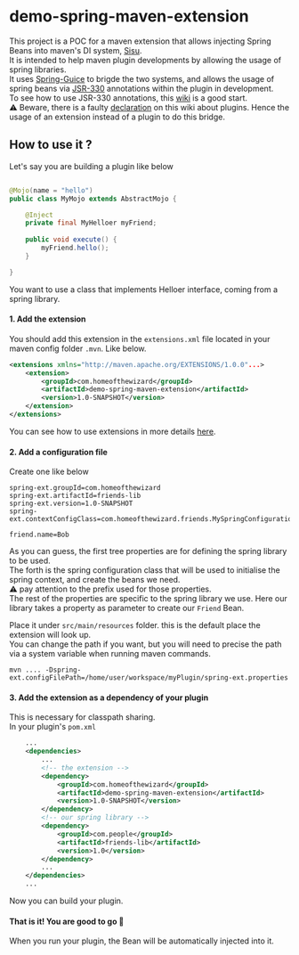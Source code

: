 ﻿# demo-spring-maven-extension

This project is a POC for a maven extension that allows injecting Spring Beans into maven's DI system, [Sisu](https://eclipse.dev/sisu/).   
It is intended to help maven plugin developments by allowing the usage of spring libraries.  
It uses [Spring-Guice](https://github.com/spring-projects/spring-guice) to brigde the two systems, and allows the usage of spring beans via [JSR-330](https://maven.apache.org/maven-jsr330.html) annotations within the plugin in development.   
To see how to use JSR-330 annotations, this [wiki](https://github.com/eclipse/sisu.plexus/wiki/Plexus-to-JSR330) is a good start.  
:warning: Beware, there is a faulty [declaration](https://github.com/eclipse/sisu.plexus/issues/35) on this wiki about plugins. Hence the usage of an extension instead of a plugin to do this bridge.  

## How to use it ?

Let's say you are building a plugin like below
```java

@Mojo(name = "hello")
public class MyMojo extends AbstractMojo {

    @Inject
    private final MyHelloer myFriend;
    
    public void execute() {
        myFriend.hello();
    }

}
```

You want to use a class that implements Helloer interface, coming from a spring library.

#### 1. Add the extension
You should add this extension in the `extensions.xml` file located in your maven config folder `.mvn`. Like below.    
```xml
<extensions xmlns="http://maven.apache.org/EXTENSIONS/1.0.0"...>
	<extension>
		<groupId>com.homeofthewizard</groupId>
		<artifactId>demo-spring-maven-extension</artifactId>
		<version>1.0-SNAPSHOT</version>
	</extension>
</extensions>
```
You can see how to use extensions in more details [here](https://maven.apache.org/guides/mini/guide-using-extensions.html).  
  
#### 2. Add a configuration file
Create one like below  
```properties
spring-ext.groupId=com.homeofthewizard
spring-ext.artifactId=friends-lib
spring-ext.version=1.0-SNAPSHOT
spring-ext.contextConfigClass=com.homeofthewizard.friends.MySpringConfiguration

friend.name=Bob
```

As you can guess, the first tree properties are for defining the spring library to be used.   
The forth is the spring configuration class that will be used to initialise the spring context, and create the beans we need.  
:warning: pay attention to the prefix used for those properties.  
The rest of the properties are specific to the spring library we use. Here our library takes a property as parameter to create our `Friend` Bean.  

Place it under `src/main/resources` folder. this is the default place the extension will look up.    
You can change the path if you want, but you will need to precise the path via a system variable when running maven commands.
```shell
mvn .... -Dspring-ext.configFilePath=/home/user/workspace/myPlugin/spring-ext.properties
```
  
#### 3. Add the extension as a dependency of your plugin
This is necessary for classpath sharing.  
In your plugin's `pom.xml`  
```xml
    ...
    <dependencies>
        ...
        <!-- the extension -->
        <dependency>
            <groupId>com.homeofthewizard</groupId>
            <artifactId>demo-spring-maven-extension</artifactId>
            <version>1.0-SNAPSHOT</version>
        </dependency>
        <!-- our spring library -->
        <dependency>
            <groupId>com.people</groupId>
            <artifactId>friends-lib</artifactId>
            <version>1.0</version>
        </dependency>
        ...
    </dependencies>
    ...
```
Now you can build your plugin.

#### **That is it!** You are good to go :rocket:   
When you run your plugin, the Bean will be automatically injected into it.  
